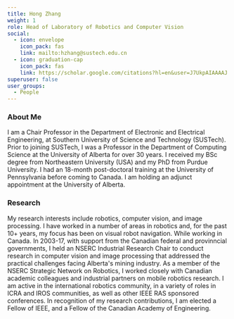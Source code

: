 ```yaml
---
title: Hong Zhang
weight: 1
role: Head of Laboratory of Robotics and Computer Vision
social:
  - icon: envelope 
    icon_pack: fas
    link: mailto:hzhang@sustech.edu.cn
  - icon: graduation-cap 
    icon_pack: fas
    link: https://scholar.google.com/citations?hl=en&user=J7UkpAIAAAAJ
superuser: false
user_groups:
  - People
---
```

### About Me
I am a Chair Professor in the Department of Electronic and Electrical Engineering, at Southern University of Science and Technology (SUSTech).   Prior to joining SUSTech, I was a Professor in the Department of Computing Science at the University of Alberta for over 30 years. I received my BSc degree from Northeastern University (USA) and my PhD from Purdue University. I had an 18-month post-doctoral training at the University of Pennsylvania before coming to Canada.  I am holding an adjunct appointment at the University of Alberta.

### Research
My research interests include robotics, computer vision, and image processing. I have worked in a number of areas in robotics and, for the past 10+ years, my focus has been on visual robot navigation. While working in Canada.  In 2003-17, with support from the Canadian federal and provinncial governments, I held an NSERC Industrial Research Chair to conduct research in computer vision and image processing that addressed the practical challenges facing Alberta's mining industry. As a member of the NSERC Strategic Network on Robotics, I worked closely with Canadian academic colleagues and industrial partners on mobile robotics research. I am active in the international robotics community, in a variety of roles in ICRA and IROS communities, as well as other IEEE RAS sponsored conferences.  In recognition of my research contributions, I am elected a Fellow of IEEE, and a Fellow of the Canadian Academy of Engineering.